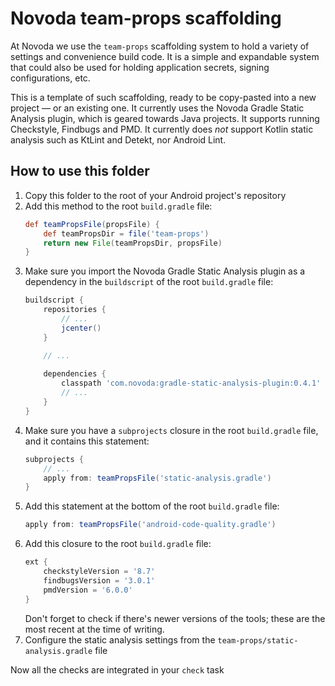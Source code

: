 # Novoda team-props scaffolding

At Novoda we use the `team-props` scaffolding system to hold a variety of settings and convenience build code.
It is a simple and expandable system that could also be used for holding application secrets, signing configurations, etc.

This is a template of such scaffolding, ready to be copy-pasted into a new project — or an existing one. It currently uses
the Novoda Gradle Static Analysis plugin, which is geared towards Java projects. It supports running Checkstyle, Findbugs
and PMD. It currently does _not_ support Kotlin static analysis such as KtLint and Detekt, nor Android Lint.

## How to use this folder

 1. Copy this folder to the root of your Android project's repository
 2. Add this method to the root `build.gradle` file:
    ```groovy
    def teamPropsFile(propsFile) {
        def teamPropsDir = file('team-props')
        return new File(teamPropsDir, propsFile)
    }
    ```
 3. Make sure you import the Novoda Gradle Static Analysis plugin as a dependency in the `buildscript` of the root `build.gradle` file:
    ```groovy
    buildscript {
        repositories {
            // ...
            jcenter()
        }

        // ...
        
        dependencies {
            classpath 'com.novoda:gradle-static-analysis-plugin:0.4.1'
            // ...
        }
    }
    ```
 4. Make sure you have a `subprojects` closure in the root `build.gradle` file, and it contains this statement:
    ```groovy
    subprojects {
        // ...
        apply from: teamPropsFile('static-analysis.gradle')
    }
    ```
 4. Add this statement at the bottom of the root `build.gradle` file:
    ```groovy
    apply from: teamPropsFile('android-code-quality.gradle')
    ```
 5. Add this closure to the root `build.gradle` file:
    ```groovy
    ext {
        checkstyleVersion = '8.7'
        findbugsVersion = '3.0.1'
        pmdVersion = '6.0.0'
    }
    ```
    Don't forget to check if there's newer versions of the tools; these are the most recent at the time of writing.
 6. Configure the static analysis settings from the `team-props/static-analysis.gradle` file

Now all the checks are integrated in your `check` task
 
